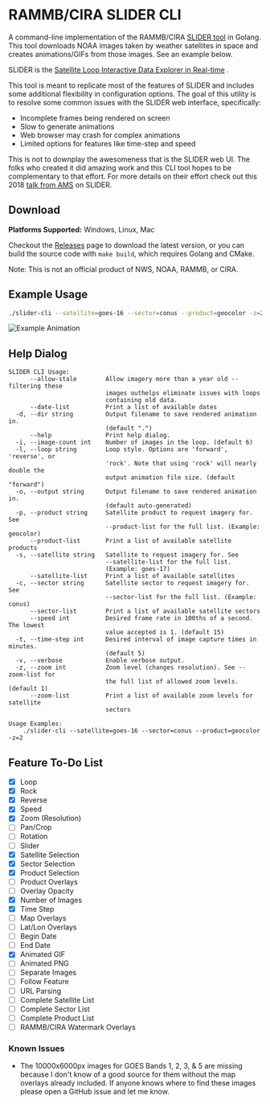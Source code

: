 # RAMMB/CIRA SLIDER CLI

A command-line implementation of the
RAMMB/CIRA [SLIDER tool](https://rammb-slider.cira.colostate.edu/)
in Golang. This tool downloads NOAA images taken by weather satellites in space
and creates animations/GIFs from those images. See an example below.

SLIDER is
the [Satellite Loop Interactive Data Explorer in Real-time](https://www.satelliteconferences.noaa.gov/2017/doc/poster/94.pdf)
.

This tool is meant to replicate most of the features of SLIDER and includes some
additional flexibility in configuration options. The goal of this utility is to
resolve some common issues with the SLIDER web interface, specifically:

- Incomplete frames being rendered on screen
- Slow to generate animations
- Web browser may crash for complex animations
- Limited options for features like time-step and speed

This is not to downplay the awesomeness that is the SLIDER web UI. The folks who
created it did amazing work and this CLI tool hopes to be complementary to that
effort. For more details on their effort check out this
2018 [talk from AMS](https://ams.confex.com/ams/98Annual/webprogram/Paper336810.html)
on SLIDER.

## Download

**Platforms Supported:** Windows, Linux, Mac

Checkout the [Releases](https://github.com/colinmcintosh/SLIDER-cli/releases)
page to download the latest version, or you can build the source code with
`make build`, which requires Golang and CMake.

Note: This is not an official product of NWS, NOAA, RAMMB, or CIRA.

## Example Usage

```bash
./slider-cli --satellite=goes-16 --sector=conus --product=geocolor -z=2
```

![Example Animation](examples/cira-rammb-slider---goes-16---conus---geocolor---20210407140615-20210407154115.gif)

## Help Dialog

```
SLIDER CLI Usage:
      --allow-stale        Allow imagery more than a year old -- filtering these
                           images outhelps eliminate issues with loops
                           containing old data.
      --date-list          Print a list of available dates
  -d, --dir string         Output filename to save rendered animation in.
                           (default ".")
      --help               Print help dialog.
  -i, --image-count int    Number of images in the loop. (default 6)
  -l, --loop string        Loop style. Options are 'forward', 'reverse', or
                           'rock'. Note that using 'rock' will nearly double the
                           output animation file size. (default "forward")
  -o, --output string      Output filename to save rendered animation in.
                           (default auto-generated)
  -p, --product string     Satellite product to request imagery for. See
                           --product-list for the full list. (Example: geocolor)
      --product-list       Print a list of available satellite products
  -s, --satellite string   Satellite to request imagery for. See
                           --satellite-list for the full list.
                           (Example: goes-17)
      --satellite-list     Print a list of available satellites
  -c, --sector string      Satellite sector to request imagery for. See
                           --sector-list for the full list. (Example: conus)
      --sector-list        Print a list of available satellite sectors
      --speed int          Desired frame rate in 100ths of a second. The lowest
                           value accepted is 1. (default 15)
  -t, --time-step int      Desired interval of image capture times in minutes.
                           (default 5)
  -v, --verbose            Enable verbose output.
  -z, --zoom int           Zoom level (changes resolution). See --zoom-list for
                           the full list of allowed zoom levels. (default 1)
      --zoom-list          Print a list of available zoom levels for satellite
                           sectors

Usage Examples:
    ./slider-cli --satellite=goes-16 --sector=conus --product=geocolor -z=2
```

## Feature To-Do List

- [x] Loop
- [x] Rock
- [x] Reverse
- [x] Speed
- [x] Zoom (Resolution)
- [ ] Pan/Crop
- [ ] Rotation
- [ ] Slider
- [x] Satellite Selection
- [x] Sector Selection
- [x] Product Selection
- [ ] Product Overlays
- [ ] Overlay Opacity
- [x] Number of Images
- [x] Time Step
- [ ] Map Overlays
- [ ] Lat/Lon Overlays
- [ ] Begin Date
- [ ] End Date
- [x] Animated GIF
- [ ] Animated PNG
- [ ] Separate Images
- [ ] Follow Feature
- [ ] URL Parsing
- [ ] Complete Satellite List
- [ ] Complete Sector List
- [ ] Complete Product List
- [ ] RAMMB/CIRA Watermark Overlays

### Known Issues

- The 10000x6000px images for GOES Bands 1, 2, 3, & 5 are missing because I
  don't know of a good source for them without the map overlays already
  included. If anyone knows where to find these images please open a GitHub
  issue and let me know.